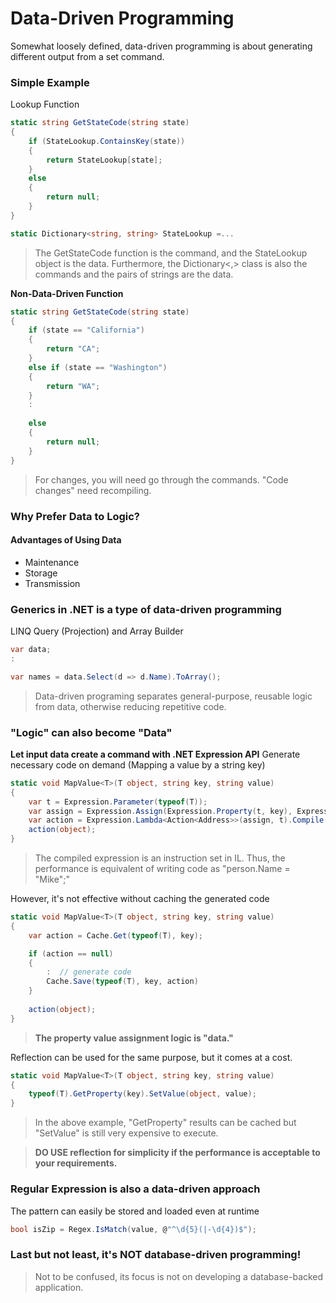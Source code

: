 # Data-Driven Programming
Somewhat loosely defined, data-driven programming is about generating different output from a set command. 
### Simple Example
Lookup Function
``` csharp
static string GetStateCode(string state)
{
    if (StateLookup.ContainsKey(state))
    {
        return StateLookup[state];
    }
    else
    {
        return null;
    }
}

static Dictionary<string, string> StateLookup =...
```
> The GetStateCode function is the command, and the StateLookup object is the data. Furthermore, the Dictionary<,> class is also the commands and the pairs of strings are the data.

**Non-Data-Driven Function**
``` csharp
static string GetStateCode(string state)
{
    if (state == "California")
    {
        return "CA";
    }
    else if (state == "Washington")
    {
        return "WA";
    }
    :
    
    else
    {
        return null;
    }
}
```
> For changes, you will need go through the commands. "Code changes" need recompiling.

### Why Prefer Data to Logic?

#### Advantages of Using Data
* Maintenance
* Storage
* Transmission

### Generics in .NET is a type of data-driven programming
LINQ Query (Projection) and Array Builder
``` csharp
var data;
:

var names = data.Select(d => d.Name).ToArray();
```
> Data-driven programing separates general-purpose, reusable logic from data, otherwise reducing repetitive code.

### "Logic" can also become "Data"
**Let input data create a command with .NET Expression API**
Generate necessary code on demand (Mapping a value by a string key)
``` csharp
static void MapValue<T>(T object, string key, string value)
{
    var t = Expression.Parameter(typeof(T));
    var assign = Expression.Assign(Expression.Property(t, key), Expression.Constant(value));
    var action = Expression.Lambda<Action<Address>>(assign, t).Compile();
    action(object);
}
```

> The compiled expression is an instruction set in IL. Thus, the performance is equivalent of writing code as "person.Name = "Mike";" 

However, it's not effective without caching the generated code
``` csharp
static void MapValue<T>(T object, string key, string value)
{
    var action = Cache.Get(typeof(T), key);

    if (action == null)
    {
        :  // generate code
        Cache.Save(typeof(T), key, action)
    }
    
    action(object);
}
```

> **The property value assignment logic is "data."**

Reflection can be used for the same purpose, but it comes at a cost.
``` csharp
static void MapValue<T>(T object, string key, string value)
{
    typeof(T).GetProperty(key).SetValue(object, value);
}
```

> In the above example, "GetProperty" results can be cached but "SetValue" is still very expensive to execute. 

> **DO USE reflection for simplicity if the performance is acceptable to your requirements.**

### Regular Expression is also a data-driven approach
The pattern can easily be stored and loaded even at runtime
``` csharp
bool isZip = Regex.IsMatch(value, @"^\d{5}(|-\d{4})$");
```

### Last but not least, it's NOT database-driven programming!
> Not to be confused, its focus is not on developing a database-backed application.


